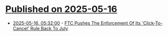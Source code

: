 # [Published on 2025-05-16](index.md)

* [2025-05-16, 05:32:00](https://soylentnews.org/article.pl?sid=25/05/15/0157228&from=rss) - [FTC Pushes The Enforcement Of Its 'Click-To-Cancel' Rule Back To July](https://soylentnews.org/article.pl?sid=25/05/15/0157228&from=rss)
